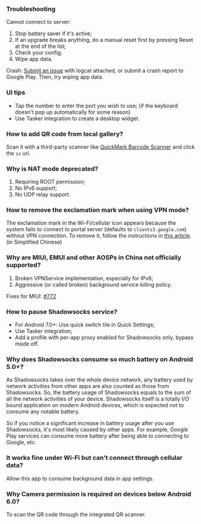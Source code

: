 ### Troubleshooting

Cannot connect to server:

1. Stop battery saver if it's active;
2. If an upgrade breaks anything, do a manual reset first by pressing Reset at the end of the list;
3. Check your config;
4. Wipe app data.

Crash: [Submit an issue](https://github.com/shadowsocks/shadowsocks-android/issues/new) with logcat attached, or submit a crash report to Google Play. Then, try wiping app data.

### UI tips

* Tap the number to enter the port you wish to use; (if the keyboard doesn't pop up automatically for some reason)
* Use Tasker integration to create a desktop widget.

### How to add QR code from local gallery?

Scan it with a third-party scanner like [QuickMark Barcode Scanner](https://play.google.com/store/apps/details?id=tw.com.quickmark) and click the `ss` url.


### Why is NAT mode deprecated?

1. Requiring ROOT permission;
2. No IPv6 support;
3. No UDP relay support.

### How to remove the exclamation mark when using VPN mode?

The exclamation mark in the Wi-Fi/cellular icon appears because the system fails to connect to portal server (defaults to `clients3.google.com`) without VPN connection. To remove it, follow the instructions in [this article](https://www.noisyfox.cn/45.html). (in Simplified Chinese)

### Why are MIUI, EMUI and other AOSPs in China not officially supported?

1. Broken VPNService implementation, especially for IPv6;
2. Aggressive (or called broken) background service killing policy.

Fixes for MIUI: [#772](https://github.com/shadowsocks/shadowsocks-android/issues/772)

### How to pause Shadowsocks service?

* For Android 7.0+: Use quick switch tile in Quick Settings;
* Use Tasker integration;
* Add a profile with per-app proxy enabled for Shadowsocks only, bypass mode off.

### Why does Shadowsocks consume so much battery on Android 5.0+?

As Shadowsocks takes over the whole device network, any battery used by network activities from other apps are also counted as those from Shadowsocks. So, the battery usage of Shadowsocks equals to the sum of all the network activities of your device. Shadowsocks itself is a totally I/O bound application on modern Android devices, which is expected not to consume any notable battery.

So if you notice a significant increase in battery usage after you use Shadowsocks, it's most likely caused by other apps. For example, Google Play services can consume more battery after being able to connecting to Google, etc.

### It works fine under Wi-Fi but can't connect through cellular data?

Allow this app to consume background data in app settings.

### Why Camera permission is required on devices below Android 6.0?

To scan the QR code through the integrated QR scanner.

